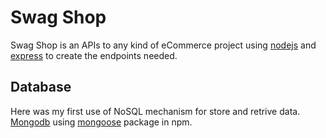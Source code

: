# Swag Shop

Swag Shop is an APIs to any kind of eCommerce project using [nodejs](https://nodejs.org/en/) and [express](https://expressjs.com/) to create the endpoints needed.

## Database
Here was my first use of NoSQL mechanism for store and retrive data.
[Mongodb](https://www.mongodb.com/) using [mongoose](https://mongoosejs.com/) package in npm.